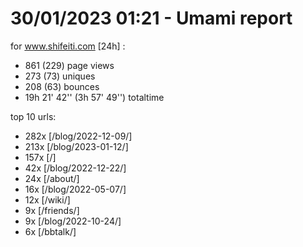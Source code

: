# 30/01/2023 01:21 - Umami report
for www.shifeiti.com [24h] :

 - 861 (229) page views
 - 273 (73) uniques
 - 208 (63) bounces
 - 19h 21' 42'' (3h 57' 49'') totaltime


top 10 urls:
 - 282x [/blog/2022-12-09/]
 - 213x [/blog/2023-01-12/]
 - 157x [/]
 - 42x [/blog/2022-12-22/]
 - 24x [/about/]
 - 16x [/blog/2022-05-07/]
 - 12x [/wiki/]
 - 9x [/friends/]
 - 9x [/blog/2022-10-24/]
 - 6x [/bbtalk/]


